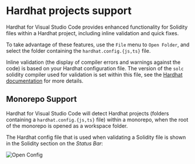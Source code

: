 # Hardhat projects support

Hardhat for Visual Studio Code provides enhanced functionality for Solidity files within a Hardhat project, including inline validation and quick fixes.

To take advantage of these features, use the `File` menu to `Open Folder`, and select the folder containing the `hardhat.config.{js,ts}` file.

Inline validation (the display of compiler errors and warnings against the code) is based on your Hardhat configuration file. The version of the `solc` solidity compiler used for validation is set within this file, see the [Hardhat documentation](https://hardhat.org/config/#solidity-configuration) for more details.

## Monorepo Support

Hardhat for Visual Studio Code will detect Hardhat projects (folders containing a `hardhat.config.{js,ts}` file) within a monorepo, when the root of the monorepo is opened as a workspace folder.

The Hardhat config file that is used when validating a Solidity file is shown in the Solidity section on the _Status Bar_:

![Open Config](/hardhat-vscode-images/open-config.gif "Open Config")
